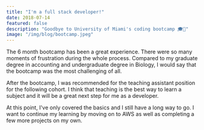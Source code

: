 ```yaml
---
title: "I'm a full stack developer!"
date: 2018-07-14
featured: false
description: "Goodbye to University of Miami's coding bootcamp 🎓🎉"
image: "/img/blog/bootcamp.jpeg"
---
```


The 6 month bootcamp has been a great experience. There were so many moments of frustration during the whole process. Compared to my graduate degree in accounting and undergraduate degree in Biology, I would say that the bootcamp was the most challenging of all. 

After the bootcamp, I was recommended for the teaching assistant position for the following cohort. I think that teaching is the best way to learn a subject and it will be a great next step for me as a developer.

At this point, I've only covered the basics and I still have a long way to go. I want to continue my learning by moving on to AWS as well as completing a few more projects on my own.
